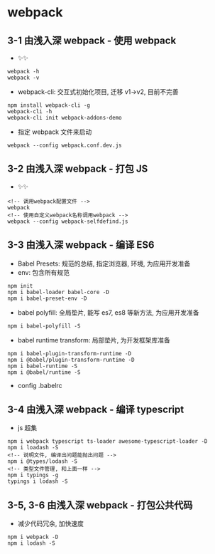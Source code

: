 ﻿# webpack

## 3-1 由浅入深 webpack - 使用 webpack

- ✨✨

```shell
webpack -h
webpack -v
```

- webpack-cli: 交互式初始化项目, 迁移 v1->v2, 目前不完善

```shell
npm install webpack-cli -g
webpack-cli -h
webpack-cli init webpack-addons-demo
```

- 指定 webpack 文件来启动

```shell
webpack --config webpack.conf.dev.js
```

## 3-2 由浅入深 webpack - 打包 JS

- ✨✨

```shell
<!-- 调用webpack配置文件 -->
webpack
<!-- 使用自定义webpack名称调用webpack -->
webpack --config webpack-selfdefind.js
```

## 3-3 由浅入深 webpack - 编译 ES6

- Babel Presets: 规范的总结, 指定浏览器, 环境, 为应用开发准备
- env: 包含所有规范

```shell
npm init
npm i babel-loader babel-core -D
npm i babel-preset-env -D
```

- babel polyfill: 全局垫片, 能写 es7, es8 等新方法, 为应用开发准备

```shell
npm i babel-polyfill -S
```

- babel runtime transform: 局部垫片, 为开发框架库准备

```shell
npm i babel-plugin-transform-runtime -D
npm i @babel/plugin-transform-runtime -D
npm i babel-runtime -S
npm i @babel/runtime -S
```

- config .babelrc

## 3-4 由浅入深 webpack - 编译 typescript

- js 超集

```shell
npm i webpack typescript ts-loader awesome-typescript-loader -D
npm i loadash -S
<!-- 说明文件, 编译出问题能抛出问题 -->
npm i @types/lodash -S
<!-- 类型文件管理, 和上面一样 -->
npm i typings -g
typings i lodash -S
```

## 3-5, 3-6 由浅入深 webpack - 打包公共代码

- 减少代码冗余, 加快速度

```shell
npm i webpack -D
npm i lodash -S
```
